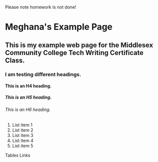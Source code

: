 Please note homework is not done!

 # Meghana's Example Page
 
 ## This is my example web page for the Middlesex Community College Tech Writing Certificate Class.
 
 ### I am testing different headings.
 
 #### This is an H4 heading.
 
 ##### This is an H5 heading.
 
 ###### This is an H6 heading.
 
 
 
 
 1. List item 1
 1. List item 2
 1. List item 3
 1. List item 4
 1. List item 5
 
 

 Tables
 Links